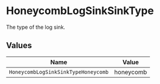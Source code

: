 # HoneycombLogSinkSinkType

The type of the log sink.


## Values

| Name                                | Value                               |
| ----------------------------------- | ----------------------------------- |
| `HoneycombLogSinkSinkTypeHoneycomb` | honeycomb                           |